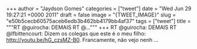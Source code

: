 
+++
author = "Jaydson Gomes"
categories = ["tweet"]
date = "Wed Jun 29 19:27:21 +0000 2011"
draft = false
image = "{TWEET_IMAGE}"
slug = "e50b5cecb60575aceb6edb3b462bb4179bb4af37"
tags = ["tweet"]
title = """RT @guirocha: DEMAIS RT @..."""
+++
RT @guirocha: DEMAIS RT @lfbittencourt: Dizem os colegas que este é o meu filho: http://youtu.be/hG_czsMZ-B0. Francamente, não vejo nenh ...

